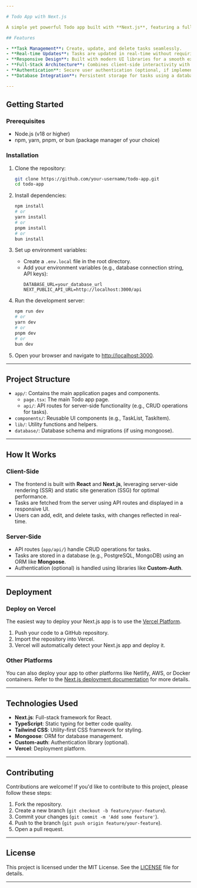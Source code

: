 ```yaml
---

# Todo App with Next.js

A simple yet powerful Todo app built with **Next.js**, featuring a full-stack architecture with both client and server-side functionality. Manage your tasks efficiently with a clean and responsive user interface.

## Features

- **Task Management**: Create, update, and delete tasks seamlessly.
- **Real-time Updates**: Tasks are updated in real-time without requiring a page refresh.
- **Responsive Design**: Built with modern UI libraries for a smooth experience on all devices.
- **Full-Stack Architecture**: Combines client-side interactivity with server-side rendering for optimal performance.
- **Authentication**: Secure user authentication (optional, if implemented).
- **Database Integration**: Persistent storage for tasks using a database (e.g., PostgreSQL, MongoDB).

---
```


## Getting Started

### Prerequisites

- Node.js (v18 or higher)
- npm, yarn, pnpm, or bun (package manager of your choice)

### Installation

1. Clone the repository:
   ```bash
   git clone https://github.com/your-username/todo-app.git
   cd todo-app
   ```

2. Install dependencies:
   ```bash
   npm install
   # or
   yarn install
   # or
   pnpm install
   # or
   bun install
   ```

3. Set up environment variables:
   - Create a `.env.local` file in the root directory.
   - Add your environment variables (e.g., database connection string, API keys):
     ```env
     DATABASE_URL=your_database_url
     NEXT_PUBLIC_API_URL=http://localhost:3000/api
     ```

4. Run the development server:
   ```bash
   npm run dev
   # or
   yarn dev
   # or
   pnpm dev
   # or
   bun dev
   ```

5. Open your browser and navigate to [http://localhost:3000](http://localhost:3000).

---

## Project Structure

- `app/`: Contains the main application pages and components.
  - `page.tsx`: The main Todo app page.
  - `api/`: API routes for server-side functionality (e.g., CRUD operations for tasks).
- `components/`: Reusable UI components (e.g., TaskList, TaskItem).
- `lib/`: Utility functions and helpers.
- `database/`: Database schema and migrations (if using mongoose).

---

## How It Works

### Client-Side
- The frontend is built with **React** and **Next.js**, leveraging server-side rendering (SSR) and static site generation (SSG) for optimal performance.
- Tasks are fetched from the server using API routes and displayed in a responsive UI.
- Users can add, edit, and delete tasks, with changes reflected in real-time.

### Server-Side
- API routes (`app/api/`) handle CRUD operations for tasks.
- Tasks are stored in a database (e.g., PostgreSQL, MongoDB) using an ORM like **Mongoose**.
- Authentication (optional) is handled using libraries like **Custom-Auth**.

---

## Deployment

### Deploy on Vercel
The easiest way to deploy your Next.js app is to use the [Vercel Platform](https://vercel.com/new?utm_medium=default-template&filter=next.js&utm_source=create-next-app&utm_campaign=create-next-app-readme).

1. Push your code to a GitHub repository.
2. Import the repository into Vercel.
3. Vercel will automatically detect your Next.js app and deploy it.

### Other Platforms
You can also deploy your app to other platforms like Netlify, AWS, or Docker containers. Refer to the [Next.js deployment documentation](https://nextjs.org/docs/app/building-your-application/deploying) for more details.

---

## Technologies Used

- **Next.js**: Full-stack framework for React.
- **TypeScript**: Static typing for better code quality.
- **Tailwind CSS**: Utility-first CSS framework for styling.
- **Mongoose**: ORM for database management.
- **Custom-auth**: Authentication library (optional).
- **Vercel**: Deployment platform.

---

## Contributing

Contributions are welcome! If you'd like to contribute to this project, please follow these steps:

1. Fork the repository.
2. Create a new branch (`git checkout -b feature/your-feature`).
3. Commit your changes (`git commit -m 'Add some feature'`).
4. Push to the branch (`git push origin feature/your-feature`).
5. Open a pull request.

---

## License

This project is licensed under the MIT License. See the [LICENSE](LICENSE) file for details.

---
